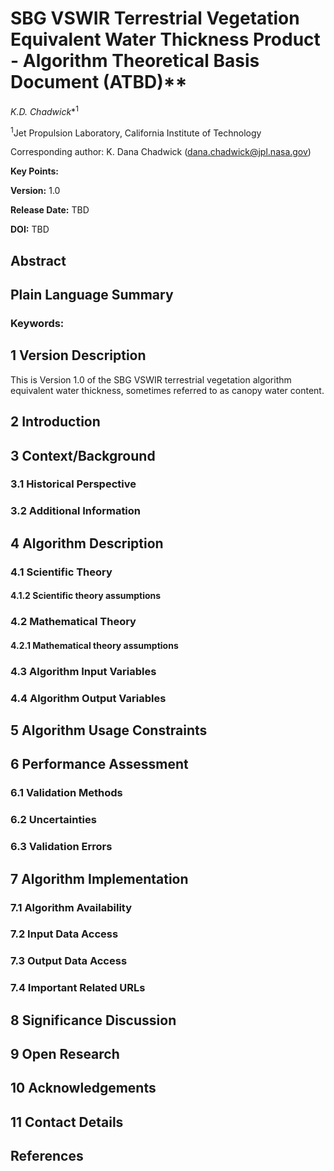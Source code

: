 # SBG VSWIR Terrestrial Vegetation Equivalent Water Thickness Product - Algorithm Theoretical Basis Document (ATBD)**

*K.D. Chadwick**<sup>1</sup>

<sup>1</sup>Jet Propulsion Laboratory, California Institute of Technology

Corresponding author: K. Dana Chadwick (dana.chadwick@jpl.nasa.gov)

**Key Points:**

**Version:** 1.0

**Release Date:** TBD

**DOI:** TBD

## Abstract

## Plain Language Summary

### Keywords: 

## 1 Version Description

This is Version 1.0 of the SBG VSWIR terrestrial vegetation algorithm equivalent water thickness, sometimes referred to as canopy water content. 

## 2 Introduction

## 3 Context/Background

### 3.1 Historical Perspective

### 3.2 Additional Information

## 4 Algorithm Description

### 4.1 Scientific Theory

#### 4.1.2 Scientific theory assumptions

### 4.2 Mathematical Theory

#### 4.2.1 Mathematical theory assumptions

### 4.3 Algorithm Input Variables

### 4.4 Algorithm Output Variables

## 5 Algorithm Usage Constraints

## 6 Performance Assessment

### 6.1 Validation Methods

### 6.2 Uncertainties

### 6.3 Validation Errors

## 7 Algorithm Implementation

### 7.1 Algorithm Availability

### 7.2 Input Data Access

### 7.3 Output Data Access

### 7.4 Important Related URLs

## 8 Significance Discussion

## 9 Open Research

## 10 Acknowledgements

## 11 Contact Details

## References